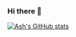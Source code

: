### Hi there 👋
[![Ash's GitHub stats](https://github-readme-stats.vercel.app/api?username=zblcool)](https://github.com/anuraghazra/github-readme-stats)

<!--
**zblcool/zblcool** is a ✨ _special_ ✨ repository because its `README.md` (this file) appears on your GitHub profile.

Here are some ideas to get you started:

- 🔭 I’m currently working on ...
- 🌱 I’m currently learning ...
- 👯 I’m looking to collaborate on ...
- 🤔 I’m looking for help with ...
- 💬 Ask me about ...
- 📫 How to reach me: ...
- 😄 Pronouns: ...
- ⚡ Fun fact: ...
-->
